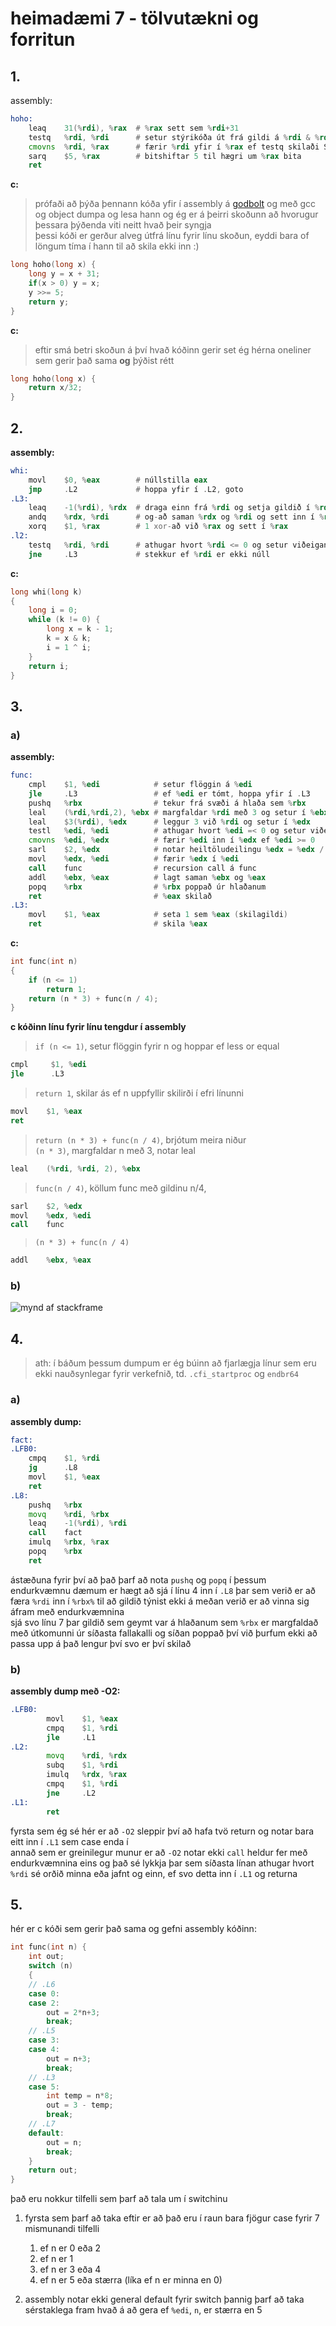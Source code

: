 # heimadæmi 7 - tölvutækni og forritun

## 1.
assembly:  
```asm
hoho:
    leaq    31(%rdi), %rax  # %rax sett sem %rdi+31
    testq   %rdi, %rdi      # setur stýrikóða út frá gildi á %rdi & %rdi
    cmovns  %rdi, %rax      # færir %rdi yfir í %rax ef testq skilaði SF=0
    sarq    $5, %rax        # bitshiftar 5 til hægri um %rax bita
    ret
```

**c:**
> prófaði að þýða þennann kóða yfir í assembly á [godbolt](https://godbolt.org) og með gcc og object dumpa og lesa hann og ég er á þeirri skoðunn að hvorugur þessara þýðenda viti neitt hvað þeir syngja  
> þessi kóði er gerður alveg útfrá línu fyrir línu skoðun, eyddi bara of löngum tíma í hann til að skila ekki inn :)
```c
long hoho(long x) {
    long y = x + 31;
    if(x > 0) y = x;
    y >>= 5;
    return y;
}
```


**c:**   
> eftir smá betri skoðun á því hvað kóðinn gerir set ég hérna oneliner sem gerir það sama **og** þýðist rétt
```c
long hoho(long x) {
    return x/32;
}
```

<div style="page-break-after:always;"></div>

## 2.

**assembly:**
```asm
whi:
    movl    $0, %eax        # núllstilla eax
    jmp     .L2             # hoppa yfir í .L2, goto
.L3:
    leaq    -1(%rdi), %rdx  # draga einn frá %rdi og setja gildið í %rdx
    andq    %rdx, %rdi      # og-að saman %rdx og %rdi og sett inn í %rdi
    xorq    $1, %rax        # 1 xor-að við %rax og sett í %rax
.l2:
    testq   %rdi, %rdi      # athugar hvort %rdi <= 0 og setur viðeigandi flögg
    jne     .L3             # stekkur ef %rdi er ekki núll
```

**c:**  
```c
long whi(long k)
{
    long i = 0;
    while (k != 0) {
        long x = k - 1;
        k = x & k;
        i = 1 ^ i;
    }
    return i;
}
```



## 3.
### a)
**assembly:**  
```asm
func:
    cmpl    $1, %edi            # setur flöggin á %edi
    jle     .L3                 # ef %edi er tómt, hoppa yfir í .L3
    pushq   %rbx                # tekur frá svæði á hlaða sem %rbx
    leal    (%rdi,%rdi,2), %ebx # margfaldar %rdi með 3 og setur í %ebx
    leal    $3(%rdi), %edx      # leggur 3 við %rdi og setur í %edx
    testl   %edi, %edi          # athugar hvort %edi =< 0 og setur viðeigandi flögg
    cmovns  %edi, %edx          # færir %edi inn í %edx ef %edi >= 0
    sarl    $2, %edx            # notar heiltöludeilingu %edx = %edx / 4 
    movl    %edx, %edi          # færir %edx í %edi
    call    func                # recursion call á func
    addl    %ebx, %eax          # lagt saman %ebx og %eax
    popq    %rbx                # %rbx poppað úr hlaðanum
    ret                         # %eax skilað  
.L3:
    movl    $1, %eax            # seta 1 sem %eax (skilagildi)
    ret                         # skila %eax
```

<div style="page-break-after:always"></div>

**c:**  
```c
int func(int n)
{
    if (n <= 1)
        return 1;
    return (n * 3) + func(n / 4);
}
```
**c kóðinn línu fyrir línu tengdur í assembly**
> `if (n <= 1)`, setur flöggin fyrir n og hoppar ef less or equal
```asm
cmpl     $1, %edi
jle      .L3
```

> `return 1`, skilar ás ef n uppfyllir skilirði í efri línunni
```asm
movl    $1, %eax
ret
```  

> `return (n * 3) + func(n / 4)`, brjótum meira niður  
> `(n * 3)`, margfaldar n með 3, notar leal
```asm
leal    (%rdi, %rdi, 2), %ebx
```  

> `func(n / 4)`, köllum func með gildinu n/4,
```asm
sarl    $2, %edx
movl    %edx, %edi
call    func
```

> `(n * 3) + func(n / 4)`
```asm
addl    %ebx, %eax
```

<div style="page-break-after:always;"></div>

### b)
![mynd af stackframe](stackframe.png)

<div style="page-break-after:always;"></div>

## 4.
> ath: í báðum þessum dumpum er ég búinn að fjarlægja línur sem eru ekki nauðsynlegar fyrir verkefnið, td. `.cfi_startproc` og `endbr64`

### a)
**assembly dump:**  
```asm
fact:
.LFB0:
	cmpq	$1, %rdi
	jg		.L8
	movl	$1, %eax
	ret
.L8:
	pushq	%rbx
	movq	%rdi, %rbx
	leaq	-1(%rdi), %rdi
	call	fact
	imulq	%rbx, %rax
	popq	%rbx
	ret
```
ástæðuna fyrir því að það þarf að nota `pushq` og `popq` í þessum endurkvæmnu dæmum er hægt að sjá í línu 4 inn í `.L8` þar sem verið er að færa `%rdi` inn í `%rbx%` til að gildið týnist ekki á meðan verið er að vinna sig áfram með endurkvæmnina  
sjá svo línu 7 þar gildið sem geymt var á hlaðanum sem `%rbx` er margfaldað með útkomunni úr síðasta fallakalli og síðan poppað því við þurfum ekki að passa upp á það lengur því svo er því skilað

### b)
**assembly dump með -O2:**
```asm
.LFB0:
        movl    $1, %eax
        cmpq    $1, %rdi
        jle     .L1
.L2:
        movq    %rdi, %rdx
        subq    $1, %rdi
        imulq   %rdx, %rax
        cmpq    $1, %rdi
        jne     .L2
.L1:
        ret
```
fyrsta sem ég sé hér er að `-O2` sleppir því að hafa tvö return og notar bara eitt inn í `.L1` sem case enda í  
annað sem er greinilegur munur er að `-O2` notar ekki `call` heldur fer með endurkvæmnina eins og það sé lykkja þar sem síðasta línan athugar hvort `%rdi` sé orðið minna eða jafnt og einn, ef svo detta inn í `.L1` og returna

<div style="page-break-after:always"></div>

## 5.

hér er c kóði sem gerir það sama og gefni assembly kóðinn:  
```c
int func(int n) {
    int out;
    switch (n)
    {
    // .L6
    case 0:
    case 2:
        out = 2*n+3;
        break;
    // .L5
    case 3:
    case 4:
        out = n+3;
        break;
    // .L3
    case 5:
        int temp = n*8;
        out = 3 - temp;
        break;
    // .L7
    default:
        out = n;
        break;
    }
    return out;
}
```

það eru nokkur tilfelli sem þarf að tala um í switchinu  
1. fyrsta sem þarf að taka eftir er að það eru í raun bara fjögur case fyrir 7 mismunandi tilfelli
   1. ef n er 0 eða 2
   2. ef n er 1
   3. ef n er 3 eða 4
   4. ef n er 5 eða stærra (líka ef n er minna en 0)  
   
2. assembly notar ekki general default fyrir switch þannig þarf að taka sérstaklega fram hvað á að gera ef `%edi`, `n`, er stærra en 5
